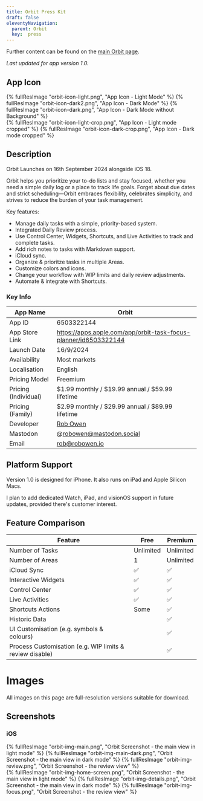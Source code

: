 ```yaml
---
title: Orbit Press Kit
draft: false
eleventyNavigation:
  parent: Orbit
  key:  press
---
```

Further content can be found on the [main Orbit page](https://robowen.io/apps/orbit/).

_Last updated for app version 1.0._

## App Icon
<div class="img-container-33">
  {% fullResImage "orbit-icon-light.png", "App Icon - Light Mode" %}
  {% fullResImage "orbit-icon-dark2.png", "App Icon - Dark Mode" %}
  {% fullResImage "orbit-icon-dark.png", "App Icon - Dark Mode without Background" %}
</div>

<div class="img-container-50">
  {% fullResImage "orbit-icon-light-crop.png", "App Icon - Light mode cropped" %}
  {% fullResImage "orbit-icon-dark-crop.png", "App Icon - Dark mode cropped" %}
</div>

## Description

Orbit Launches on 16th September 2024 alongside iOS 18.

Orbit helps you prioritize your to-do lists and stay focused, whether you need a simple daily log or a place to track life goals. Forget about due dates and strict scheduling—Orbit embraces flexibility, celebrates simplicity, and strives to reduce the burden of your task management.

Key features:
- Manage daily tasks with a simple, priority-based system.
- Integrated Daily Review process.
- Use Control Center, Widgets, Shortcuts, and Live Activities to track and complete tasks.
- Add rich notes to tasks with Markdown support.
- iCloud sync.
- Organize & prioritze tasks in multiple Areas.
- Customize colors and icons.
- Change your workflow with WIP limits and daily review adjustments.
- Automate & integrate with Shortcuts.

### Key Info
| App Name             | Orbit                                                            |
| -------------------- | ---------------------------------------------------------------- |
| App ID               | 6503322144                                                       |
| App Store Link       | https://apps.apple.com/app/orbit-task-focus-planner/id6503322144 |
| Launch Date          | 16/9/2024                                                        |
| Availability         | Most markets                                                     |
| Localisation         | English                                                          |
| Pricing Model        | Freemium                                                         |
| Pricing (Individual) | $1.99 monthly / $19.99 annual / $59.99 lifetime                  |
| Pricing (Family)     | $2.99 monthly / $29.99 annual / $89.99 lifetime                  |
| Developer            | [Rob Owen](https://robowen.io/about/)                            |
| Mastodon             | @robowen@mastodon.social                                         |
| Email                | <a href="mailto:rob@robowen.io">rob@robowen.io</a>               |

## Platform Support

Version 1.0 is designed for iPhone. It also runs on iPad and Apple Silicon Macs.

I plan to add dedicated Watch, iPad, and visionOS support in future updates, provided there's customer interest.

## Feature Comparison

| Feature                                                  | Free      | Premium   |
| -------------------------------------------------------- | --------- | --------- |
| Number of Tasks                                          | Unlimited | Unlimited |
| Number of Areas                                          | 1         | Unlimited |
| iCloud Sync                                              | ✅        | ✅        |
| Interactive Widgets                                      | ✅        | ✅        |
| Control Center                                           | ✅        | ✅        |
| Live Activities                                          | ✅        | ✅        |
| Shortcuts Actions                                        | Some      | ✅        |
| Historic Data                                            |           | ✅        |
| UI Customisation (e.g. symbols & colours)                |           | ✅        |
| Process Customisation (e.g. WIP limits & review disable) |           | ✅        |

# Images
All images on this page are full-resolution versions suitable for download.

## Screenshots

### iOS

<div class="img-container-33">
  {% fullResImage "orbit-img-main.png", "Orbit Screenshot - the main view in light mode" %}
  {% fullResImage "orbit-img-main-dark.png", "Orbit Screenshot - the main view in dark mode" %}
  {% fullResImage "orbit-img-review.png", "Orbit Screenshot - the review view" %}
</div>

<div class="img-container-33">
  {% fullResImage "orbit-img-home-screen.png", "Orbit Screenshot - the main view in light mode" %}
  {% fullResImage "orbit-img-details.png", "Orbit Screenshot - the main view in dark mode" %}
  {% fullResImage "orbit-img-focus.png", "Orbit Screenshot - the review view" %}
</div>
